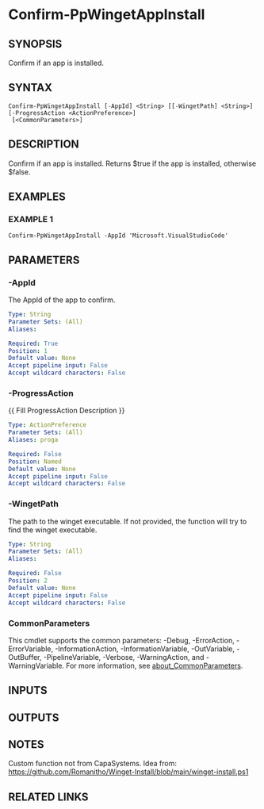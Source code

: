 # Confirm-PpWingetAppInstall

## SYNOPSIS
Confirm if an app is installed.

## SYNTAX

```
Confirm-PpWingetAppInstall [-AppId] <String> [[-WingetPath] <String>] [-ProgressAction <ActionPreference>]
 [<CommonParameters>]
```

## DESCRIPTION
Confirm if an app is installed.
Returns $true if the app is installed, otherwise $false.

## EXAMPLES

### EXAMPLE 1
```
Confirm-PpWingetAppInstall -AppId 'Microsoft.VisualStudioCode'
```

## PARAMETERS

### -AppId
The AppId of the app to confirm.

```yaml
Type: String
Parameter Sets: (All)
Aliases:

Required: True
Position: 1
Default value: None
Accept pipeline input: False
Accept wildcard characters: False
```

### -ProgressAction
{{ Fill ProgressAction Description }}

```yaml
Type: ActionPreference
Parameter Sets: (All)
Aliases: proga

Required: False
Position: Named
Default value: None
Accept pipeline input: False
Accept wildcard characters: False
```

### -WingetPath
The path to the winget executable.
If not provided, the function will try to find the winget executable.

```yaml
Type: String
Parameter Sets: (All)
Aliases:

Required: False
Position: 2
Default value: None
Accept pipeline input: False
Accept wildcard characters: False
```

### CommonParameters
This cmdlet supports the common parameters: -Debug, -ErrorAction, -ErrorVariable, -InformationAction, -InformationVariable, -OutVariable, -OutBuffer, -PipelineVariable, -Verbose, -WarningAction, and -WarningVariable. For more information, see [about_CommonParameters](http://go.microsoft.com/fwlink/?LinkID=113216).

## INPUTS

## OUTPUTS

## NOTES
Custom function not from CapaSystems.
Idea from: https://github.com/Romanitho/Winget-Install/blob/main/winget-install.ps1

## RELATED LINKS
